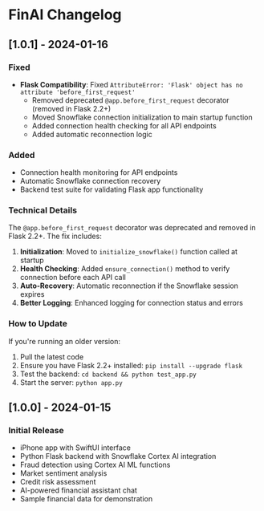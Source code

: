 # FinAI Changelog

## [1.0.1] - 2024-01-16

### Fixed
- **Flask Compatibility**: Fixed `AttributeError: 'Flask' object has no attribute 'before_first_request'`
  - Removed deprecated `@app.before_first_request` decorator (removed in Flask 2.2+)
  - Moved Snowflake connection initialization to main startup function
  - Added connection health checking for all API endpoints
  - Added automatic reconnection logic

### Added
- Connection health monitoring for API endpoints
- Automatic Snowflake connection recovery
- Backend test suite for validating Flask app functionality

### Technical Details
The `@app.before_first_request` decorator was deprecated and removed in Flask 2.2+. The fix includes:

1. **Initialization**: Moved to `initialize_snowflake()` function called at startup
2. **Health Checking**: Added `ensure_connection()` method to verify connection before each API call
3. **Auto-Recovery**: Automatic reconnection if the Snowflake session expires
4. **Better Logging**: Enhanced logging for connection status and errors

### How to Update
If you're running an older version:
1. Pull the latest code
2. Ensure you have Flask 2.2+ installed: `pip install --upgrade flask`
3. Test the backend: `cd backend && python test_app.py`
4. Start the server: `python app.py`

## [1.0.0] - 2024-01-15

### Initial Release
- iPhone app with SwiftUI interface
- Python Flask backend with Snowflake Cortex AI integration
- Fraud detection using Cortex AI ML functions
- Market sentiment analysis
- Credit risk assessment
- AI-powered financial assistant chat
- Sample financial data for demonstration
